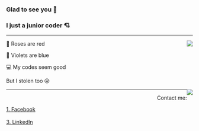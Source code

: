 ### Glad to see you :smiling_face_with_three_hearts:
### I just a junior coder :cupid:
---
<img align="right" src="https://github-readme-stats-anuraghazra1.vercel.app/api/top-langs/?username=dtrbinh&theme=material-palenight&langs_count=10&hide=shell,pug,ejs,scss,php,powershell,batchfile,richtextformat" />
<p align="left">
🌹 Roses are red

🌷 Violets are blue

💻 My codes seem good

But I stolen too 😥
</p>
<img align="right" src="https://github-readme-stats.vercel.app/api?username=dtrbinh&&show_icons=true&title_color=00ffff&icon_color=cc66ff&text_color=daf7dc&bg_color=1e2731" />

---
  <p align="right">Contact me:</p>
  <a href="https://www.facebook.com/bin.do.jjw/">1. Facebook</a> <br></br>
  <a href="https://www.instagram.com/bin_do.02/>2. Instagram</a> <br></br>
  <a href="https://www.linkedin.com/in/%C4%91%E1%BB%97-tr%E1%BA%A7n-b%C3%ACnh-419665215/>3. LinkedIn</a> <br></br>
  <a href="dotranbinhqng02@gmail.com/>4. Gmail</a> <br></br>

<img src="https://github.com/dtrbinh/dtrbinh/blob/main/img/9bc27292880429.5e569ff84e4d0.gif" />

